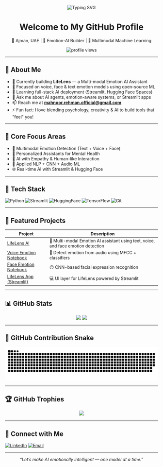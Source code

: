<!-- Typing SVG Intro -->
<p align="center">
  <img src="https://readme-typing-svg.demolab.com?font=Fira+Code&size=24&pause=1000&color=A020F0&center=true&vCenter=true&width=450&lines=Hi+%F0%9F%91%8B%2C+I'm+Mahnoor+Rehman;AI+Engineer+%7C+Emotion-Aware+Systems;Building+LifeLens+%F0%9F%A7%96%E2%99%82%EF%B8%8F%F0%9F%94%8E+Multimodal+Emotion+AI;Streamlit+%7C+Voice+%7C+Face+%7C+Text+ML+Lover" alt="Typing SVG" />
</p>

<!-- Intro Header -->
<h1 align="center">Welcome to My GitHub Profile</h1>
<p align="center">📍 Ajman, UAE | 🤖 Emotion-AI Builder | 🎯 Multimodal Machine Learning</p>

<p align="center">
  <img src="https://komarev.com/ghpvc/?username=Mahnoor402-beep&label=Profile%20views&color=0e75b6&style=flat" alt="profile views" />
</p>

---

## 🌟 About Me

- 🔭 Currently building **LifeLens** — a Multi-modal Emotion AI Assistant
- 🧠 Focused on voice, face & text emotion models using open-source ML
- 🌱 Learning full-stack AI deployment (Streamlit, Hugging Face Spaces)
- 💬 Ask me about AI agents, emotion-aware systems, or Streamlit apps
- 📫 Reach me at **mahnoor.rehman.official@gmail.com**
- ⚡ Fun fact: I love blending psychology, creativity & AI to build tools that "feel" you!

---

## 🧠 Core Focus Areas

- 🎯 Multimodal Emotion Detection (Text + Voice + Face)
- 🧘 Personalized Assistants for Mental Health
- 🤝 AI with Empathy & Human-like Interaction
- 🧩 Applied NLP + CNN + Audio ML
- 🌐 Real-time AI with Streamlit & Hugging Face

---

## 🚀 Tech Stack

![Python](https://img.shields.io/badge/Python-3670A0?logo=python&logoColor=white&style=for-the-badge)
![Streamlit](https://img.shields.io/badge/Streamlit-FF4B4B?logo=streamlit&logoColor=white&style=for-the-badge)
![HuggingFace](https://img.shields.io/badge/HuggingFace-%23FFB636?logo=huggingface&logoColor=black&style=for-the-badge)
![TensorFlow](https://img.shields.io/badge/TensorFlow-FF6F00?logo=tensorflow&logoColor=white&style=for-the-badge)
![Git](https://img.shields.io/badge/Git-F05032?logo=git&logoColor=white&style=for-the-badge)

---

## 📌 Featured Projects

| Project | Description |
|--------|-------------|
| [LifeLens AI](https://github.com/MahnoorRehman11/lifelens-ai) | 🎯 Multi-modal Emotion AI assistant using text, voice, and face emotion detection |
| [Voice Emotion Notebook](https://github.com/Mahnoor402-beep/VoiceEmotion) | 🎤 Detect emotion from audio using MFCC + classifiers |
| [Face Emotion Notebook](https://github.com/Mahnoor402-beep/FaceEmotion) | 😐 CNN-based facial expression recognition |
| [LifeLens App (Streamlit)](https://github.com/Mahnoor402-beep/lifelens-app) | 💻 UI layer for LifeLens powered by Streamlit |

---

## 📊 GitHub Stats

<p align="center">
  <img src="https://github-readme-stats.vercel.app/api?username=Mahnoor402-beep&show_icons=true&theme=radical" height="180" />
  <img src="https://github-readme-streak-stats.herokuapp.com/?user=Mahnoor402-beep&theme=radical" height="180" />
</p>

---

## 🐍 GitHub Contribution Snake

<p align="center">
  <img src="https://raw.githubusercontent.com/platane/platane/output/github-contribution-grid-snake.svg" alt="GitHub Snake" />
</p>

---

## 🏆 GitHub Trophies

<p align="center">
  <img src="https://github-profile-trophy.vercel.app/?username=Mahnoor402-beep&theme=algolia&no-bg=true&no-frame=true" />
</p>

---

## 🔗 Connect with Me

[![LinkedIn](https://img.shields.io/badge/-LinkedIn-blue?style=for-the-badge&logo=Linkedin&logoColor=white)](https://www.linkedin.com/in/mahnoor-rehman-abbasi/)
[![Email](https://img.shields.io/badge/-Email-red?style=for-the-badge&logo=gmail&logoColor=white)](mailto:mahnoor.rehman.official@gmail.com)

---

<p align="center"><i>“Let’s make AI emotionally intelligent — one model at a time.”</i></p>

